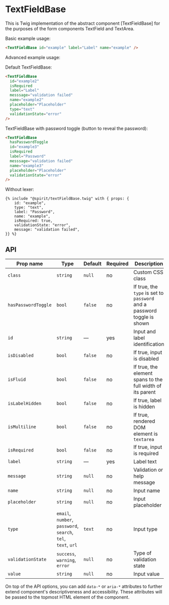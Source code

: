 # TextFieldBase

This is Twig implementation of the abstract component [TextFieldBase] for the purposes of the form components TextField and TextArea.

Basic example usage:

```html
<TextFieldBase id="example" label="Label" name="example" />
```

Advanced example usage:

Default TextFieldBase:

```html
<TextFieldBase
  id="example2"
  isRequired
  label="Label"
  messsage="validation failed"
  name="example2"
  placeholder="Placeholder"
  type="text"
  validationState="error"
/>
```

TextFieldBase with password toggle (button to reveal the password):

```html
<TextFieldBase
  hasPasswordToggle
  id="example3"
  isRequired
  label="Password"
  messsage="validation failed"
  name="example3"
  placeholder="Placeholder"
  validationState="error"
/>
```

Without lexer:

```twig
{% include "@spirit/textFieldBase.twig" with { props: {
    id: "example",
    type: "text",
    label: "Password",
    name: "example",
    isRequired: true,
    validationState: "error",
    message: "validation failed",
}} %}
```

## API

| Prop name           | Type                                                          | Default | Required | Description                                                             |
| ------------------- | ------------------------------------------------------------- | ------- | -------- | ----------------------------------------------------------------------- |
| `class`             | `string`                                                      | `null`  | no       | Custom CSS class                                                        |
| `hasPasswordToggle` | `bool`                                                        | `false` | no       | If true, the `type` is set to `password` and a password toggle is shown |
| `id`                | `string`                                                      | —       | yes      | Input and label identification                                          |
| `isDisabled`        | `bool`                                                        | `false` | no       | If true, input is disabled                                              |
| `isFluid`           | `bool`                                                        | `false` | no       | If true, the element spans to the full width of its parent              |
| `isLabelHidden`     | `bool`                                                        | `false` | no       | If true, label is hidden                                                |
| `isMultiline`       | `bool`                                                        | `false` | no       | If true, rendered DOM element is `textarea`                             |
| `isRequired`        | `bool`                                                        | `false` | no       | If true, input is required                                              |
| `label`             | `string`                                                      | —       | yes      | Label text                                                              |
| `message`           | `string`                                                      | `null`  | no       | Validation or help message                                              |
| `name`              | `string`                                                      | `null`  | no       | Input name                                                              |
| `placeholder`       | `string`                                                      | `null`  | no       | Input placeholder                                                       |
| `type`              | `email`, `number`, `password`, `search`, `tel`, `text`, `url` | `text`  | no       | Input type                                                              |
| `validationState`   | `success`, `warning`, `error`                                 | `null`  | no       | Type of validation state                                                |
| `value`             | `string`                                                      | `null`  | no       | Input value                                                             |

On top of the API options, you can add `data-*` or `aria-*` attributes to
further extend component's descriptiveness and accessibility. These attributes
will be passed to the topmost HTML element of the component.

[textfield]: https://github.com/lmc-eu/spirit-design-system/tree/main/packages/web/src/scss/components/TextField
